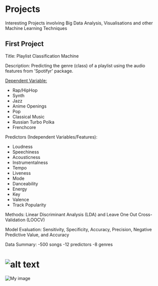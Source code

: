 # Projects
Interesting Projects involving Big Data Analysis, Visualisations and other Machine Learning Techniques


## First Project

Title: Playlist Classification Machine

Description: Predicting the genre (class) of a playlist using the audio features from 'Spotifyr' package.

<ins> Dependent Variable: </ins>
- Rap/HipHop
- Synth
- Jazz
- Anime Openings
- Pop
- Classical Music
- Russian Turbo Polka
- Frenchcore

Predictors (Independent Variables/Features):
- Loudness
- Speechiness
- Acousticness
- Instrumentalness
- Tempo
- Liveness
- Mode
- Danceability
- Energy
- Key
- Valence
- Track Popularity

Methods: Linear Discriminant Analysis (LDA) and Leave One Out Cross-Validation (LOOCV)

Model Evaluation: Sensitivity, Specificity, Accuracy, Precision, Negative Predictive Value, and Accuracy 

Data Summary: 
-500 songs
-12 predictors
-8 genres


# ![alt text](url)
![My image](http://url/to/image.jpg)
